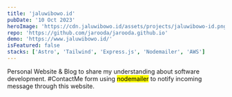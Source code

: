```yaml
---
title: 'jaluwibowo.id'
pubDate: '10 Oct 2023'
heroImage: 'https://cdn.jaluwibowo.id/assets/projects/jaluwibowo-id.png'
repo: 'https://github.com/jarooda/jarooda.github.io'
demo: 'https://www.jaluwibowo.id/'
isFeatured: false
stacks: ['Astro', 'Tailwind', 'Express.js', 'Nodemailer', 'AWS']
---
```


Personal Website & Blog to share my understanding about software development. #ContactMe form using <mark>nodemailer</mark> to notify incoming message through this website.